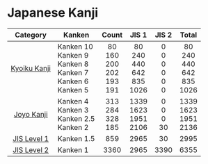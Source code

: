 
# Japanese Kanji

|                Category                | Kanken                                                                |                 Count                 |                 JIS 1                  |           JIS 2            |                 Total                  |
| :------------------------------------: | --------------------------------------------------------------------- | :-----------------------------------: | :------------------------------------: | :------------------------: | :------------------------------------: |
| [Kyoiku Kanji](1.%20Kyoiku%20Kanji.md) | Kanken 10<br>Kanken 9<br>Kanken 8<br>Kanken 7<br>Kanken 6<br>Kanken 5 | 80<br>160<br>200<br>202<br>193<br>191 | 80<br>240<br>440<br>642<br>835<br>1026 | 0<br>0<br>0<br>0<br>0<br>0 | 80<br>240<br>440<br>642<br>835<br>1026 |
|   [Joyo Kanji](2.%20Joyo%20Kanji.md)   | Kanken 4<br>Kanken 3<br>Kanken 2.5<br>Kanken 2                        |       313<br>284<br>328<br>185        |      1339<br>1623<br>1951<br>2106      |     0<br>0<br>0<br>30      |      1339<br>1623<br>1951<br>2136      |
| [JIS Level 1](3.%20JIS%20Level%201.md) | Kanken 1.5                                                            |                  859                  |                  2965                  |             30             |                  2995                  |
| [JIS Level 2](4.%20JIS%20Level%202.md) | Kanken 1                                                              |                 3360                  |                  2965                  |            3390            |                  6355                  |
